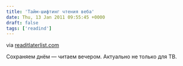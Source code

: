 ```yaml
---
title: 'Тайм-шифтинг чтения веба'
date: Thu, 13 Jan 2011 09:55:45 +0000
draft: false
tags: ['readind']
---
```


via [readitlaterlist.com](http://readitlaterlist.com/blog/2011/01/is-mobile-affecting-when-we-read/)

Сохраняем днём — читаем вечером. Актуально не только для ТВ.